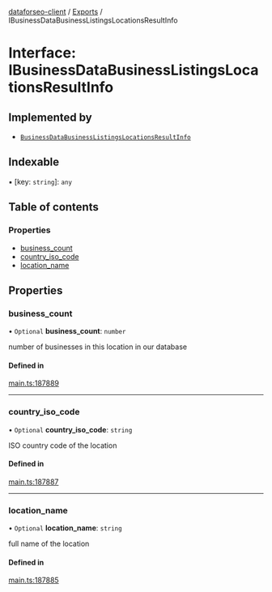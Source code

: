 [dataforseo-client](../README.md) / [Exports](../modules.md) / IBusinessDataBusinessListingsLocationsResultInfo

# Interface: IBusinessDataBusinessListingsLocationsResultInfo

## Implemented by

- [`BusinessDataBusinessListingsLocationsResultInfo`](../classes/BusinessDataBusinessListingsLocationsResultInfo.md)

## Indexable

▪ [key: `string`]: `any`

## Table of contents

### Properties

- [business\_count](IBusinessDataBusinessListingsLocationsResultInfo.md#business_count)
- [country\_iso\_code](IBusinessDataBusinessListingsLocationsResultInfo.md#country_iso_code)
- [location\_name](IBusinessDataBusinessListingsLocationsResultInfo.md#location_name)

## Properties

### business\_count

• `Optional` **business\_count**: `number`

number of businesses in this location in our database

#### Defined in

[main.ts:187889](https://github.com/dataforseo/TypeScriptClient/blob/7ca1aa4/main.ts#L187889)

___

### country\_iso\_code

• `Optional` **country\_iso\_code**: `string`

ISO country code of the location

#### Defined in

[main.ts:187887](https://github.com/dataforseo/TypeScriptClient/blob/7ca1aa4/main.ts#L187887)

___

### location\_name

• `Optional` **location\_name**: `string`

full name of the location

#### Defined in

[main.ts:187885](https://github.com/dataforseo/TypeScriptClient/blob/7ca1aa4/main.ts#L187885)

